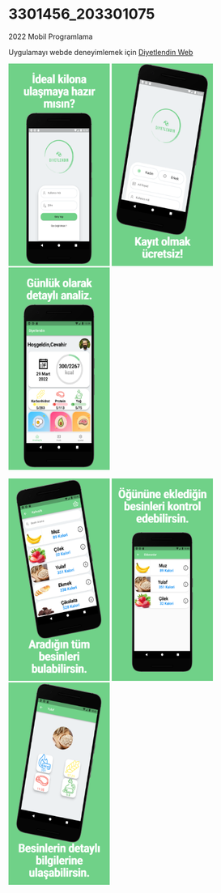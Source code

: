 # 3301456_203301075
2022 Mobil Programlama

Uygulamayı webde deneyimlemek için [Diyetlendin Web](http://diyetlendin.herokuapp.com/ "Diyetlendin")

<img src="https://github.com/necatdede/3301456_203301075/blob/main/images/screenshot1.png" width="200" height="400"/> <img src="https://github.com/necatdede/3301456_203301075/blob/main/images/screenshot2.png" width="200" height="400"/> <img src="https://github.com/necatdede/3301456_203301075/blob/main/images/screenshot3.png" width="200" height="400"/>

<img src="https://github.com/necatdede/3301456_203301075/blob/main/images/screenshot4.png" width="200" height="400"/> <img src="https://github.com/necatdede/3301456_203301075/blob/main/images/screenshot5.png" width="200" height="400"/> <img src="https://github.com/necatdede/3301456_203301075/blob/main/images/screenshot6.png" width="200" height="400"/>
